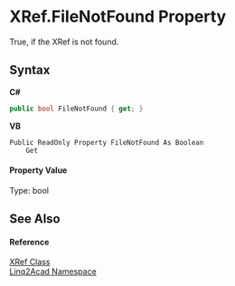 # XRef.FileNotFound Property 
 

True, if the XRef is not found.

## Syntax

**C#**<br />
``` C#
public bool FileNotFound { get; }
```

**VB**<br />
``` VB
Public ReadOnly Property FileNotFound As Boolean
	Get
```


#### Property Value
Type: bool

## See Also


#### Reference
<a href="T_Linq2Acad_XRef.md">XRef Class</a><br /><a href="N_Linq2Acad.md">Linq2Acad Namespace</a><br />
